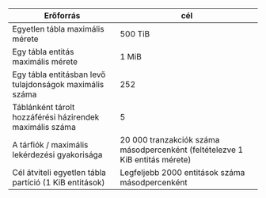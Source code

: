 | Erőforrás | cél |
|----------|---------------|
| Egyetlen tábla maximális mérete | 500 TiB |
| Egy tábla entitás maximális mérete | 1 MiB |
| Egy tábla entitásban levő tulajdonságok maximális száma | 252 |
| Táblánként tárolt hozzáférési házirendek maximális száma | 5 |
| A tárfiók / maximális lekérdezési gyakorisága | 20 000 tranzakciók száma másodpercenként (feltételezve 1 KiB entitás mérete) |
| Cél átviteli egyetlen tábla partíció (1 KiB entitások) | Legfeljebb 2000 entitások száma másodpercenként |